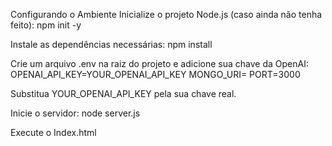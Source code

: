 Configurando o Ambiente
Inicialize o projeto Node.js (caso ainda não tenha feito):
npm init -y

Instale as dependências necessárias:
npm install

Crie um arquivo .env na raiz do projeto e adicione sua chave da OpenAI:
OPENAI_API_KEY=YOUR_OPENAI_API_KEY
MONGO_URI=
PORT=3000

Substitua YOUR_OPENAI_API_KEY pela sua chave real.

Inicie o servidor:
node server.js

Execute o Index.html
